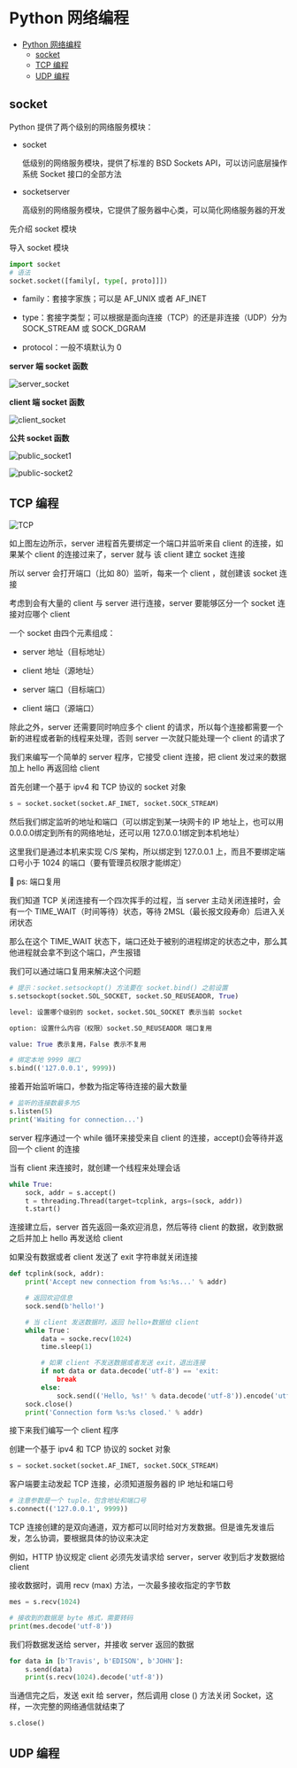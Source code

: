 <!--
 * @Description: 
 * @Author: alphapenng
 * @Github: 
 * @Date: 2023-07-16 16:44:14
 * @LastEditors: alphapenng
 * @LastEditTime: 2023-07-18 23:01:50
 * @FilePath: /balabala/content/code/Python网络编程.md
-->

# Python 网络编程

- [Python 网络编程](#python-网络编程)
  - [socket](#socket)
  - [TCP 编程](#tcp-编程)
  - [UDP 编程](#udp-编程)

## socket

Python 提供了两个级别的网络服务模块：

- socket

    低级别的网络服务模块，提供了标准的 BSD Sockets API，可以访问底层操作系统 Socket 接口的全部方法

- socketserver

    高级别的网络服务模块，它提供了服务器中心类，可以简化网络服务器的开发

先介绍 socket 模块

导入 socket 模块

```python
import socket
# 语法
socket.socket([family[, type[, proto]]])
```

- family：套接字家族；可以是 AF_UNIX 或者 AF_INET

- type：套接字类型；可以根据是面向连接（TCP）的还是非连接（UDP）分为 SOCK_STREAM 或 SOCK_DGRAM

- protocol：一般不填默认为 0

**server 端 socket 函数**

![server_socket](https://alphapenng-1305651397.cos.ap-shanghai.myqcloud.com/uPic/20230716165332_gZgbjv.jpg)

**client 端 socket 函数**

![client_socket](https://alphapenng-1305651397.cos.ap-shanghai.myqcloud.com/uPic/20230716165838_AgB4Lw.jpg)

**公共 socket 函数**

![public_socket1](https://alphapenng-1305651397.cos.ap-shanghai.myqcloud.com/uPic/20230716172813_gCsbFP.jpg)

![public-socket2](https://alphapenng-1305651397.cos.ap-shanghai.myqcloud.com/uPic/20230716215045_xH8K9p.jpg)

## TCP 编程

![TCP](https://alphapenng-1305651397.cos.ap-shanghai.myqcloud.com/uPic/20230716220657_2Ps86I.jpg)

如上图左边所示，server 进程首先要绑定一个端口并监听来自 client 的连接，如果某个 client 的连接过来了，server 就与 该 client 建立 socket 连接

所以 server 会打开端口（比如 80）监听，每来一个 client ，就创建该 socket 连接

考虑到会有大量的 client 与 server 进行连接，server 要能够区分一个 socket 连接对应哪个 client

一个 socket 由四个元素组成：

- server 地址（目标地址）

- client 地址（源地址）

- server 端口（目标端口）

- client 端口（源端口）

除此之外，server 还需要同时响应多个 client 的请求，所以每个连接都需要一个新的进程或者新的线程来处理，否则 server 一次就只能处理一个 client 的请求了

我们来编写一个简单的 server 程序，它接受 client 连接，把 client 发过来的数据加上 hello 再返回给 client

首先创建一个基于 ipv4 和 TCP 协议的 socket 对象

```python
s = socket.socket(socket.AF_INET, socket.SOCK_STREAM)
```

然后我们绑定监听的地址和端口（可以绑定到某一块网卡的 IP 地址上，也可以用0.0.0.0绑定到所有的网络地址，还可以用 127.0.0.1绑定到本机地址）

这里我们是通过本机来实现 C/S 架构，所以绑定到 127.0.0.1 上，而且不要绑定端口号小于 1024 的端口（要有管理员权限才能绑定）

💁 ps: 端口复用

我们知道 TCP 关闭连接有一个四次挥手的过程，当 server 主动关闭连接时，会有一个 TIME_WAIT（时间等待）状态，等待 2MSL（最长报文段寿命）后进入关闭状态

那么在这个 TIME_WAIT 状态下，端口还处于被别的进程绑定的状态之中，那么其他进程就会拿不到这个端口，产生报错

我们可以通过端口复用来解决这个问题

```python
# 提示：socket.setsockopt() 方法要在 socket.bind() 之前设置
s.setsockopt(socket.SOL_SOCKET, socket.SO_REUSEADDR, True)

level: 设置哪个级别的 socket，socket.SOL_SOCKET 表示当前 socket

option: 设置什么内容（权限）socket.SO_REUSEADDR 端口复用

value: True 表示复用，False 表示不复用
```

```python
# 绑定本地 9999 端口
s.bind(('127.0.0.1', 9999))
```

接着开始监听端口，参数为指定等待连接的最大数量

```python
# 监听的连接数最多为5
s.listen(5)
print('Waiting for connection...')
```

server 程序通过一个 while 循环来接受来自 client 的连接，accept()会等待并返回一个 client 的连接

当有 client 来连接时，就创建一个线程来处理会话

```python
while True:
    sock, addr = s.accept()
    t = threading.Thread(target=tcplink, args=(sock, addr))
    t.start()
```

连接建立后，server 首先返回一条欢迎消息，然后等待 client 的数据，收到数据之后并加上 hello 再发送给 client

如果没有数据或者 client 发送了 exit 字符串就关闭连接

```python
def tcplink(sock, addr):
    print('Accept new connection from %s:%s...' % addr)

    # 返回欢迎信息
    sock.send(b'hello!')

    # 当 client 发送数据时，返回 hello+数据给 client
    while True：
        data = socke.recv(1024)
        time.sleep(1)

        # 如果 client 不发送数据或者发送 exit，退出连接
        if not data or data.decode('utf-8') == 'exit:
            break
        else:
            sock.send(('Hello, %s!' % data.decode('utf-8')).encode('utf-8'))
    sock.close()
    print('Connection form %s:%s closed.' % addr)  
```

接下来我们编写一个 client 程序

创建一个基于 ipv4 和 TCP 协议的 socket 对象

```python
s = socket.socket(socket.AF_INET, socket.SOCK_STREAM)
```

客户端要主动发起 TCP 连接，必须知道服务器的 IP 地址和端口号

```python
# 注意参数是一个 tuple，包含地址和端口号
s.connect(('127.0.0.1', 9999))
```

TCP 连接创建的是双向通道，双方都可以同时给对方发数据。但是谁先发谁后发，怎么协调，要根据具体的协议来决定

例如，HTTP 协议规定 client 必须先发请求给 server，server 收到后才发数据给 client

接收数据时，调用 recv (max) 方法，一次最多接收指定的字节数

```python
mes = s.recv(1024)

# 接收到的数据是 byte 格式，需要转码
print(mes.decode('utf-8'))
```

我们将数据发送给 server，并接收 server 返回的数据

```python
for data in [b'Travis', b'EDISON', b'JOHN']:
    s.send(data)
    print(s.recv(1024).decode('utf-8'))
```

当通信完之后，发送 exit 给 server，然后调用 close () 方法关闭 Socket，这样，一次完整的网络通信就结束了

```python
s.close()
```

## UDP 编程
